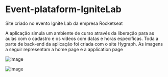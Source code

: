 # Event-plataform-IgniteLab

Site criado no evento Ignite Lab da empresa Rocketseat

A aplicação simula um ambiente de curso através da liberação para as aulas com o cadastro e os vídeos com datas e horas específicas.
Toda a parte de back-end da aplicação foi criada com o site Hygraph.
As imagens a seguir representam a home page e a application page

![image](https://user-images.githubusercontent.com/104031277/185500246-2b5e81d2-b6bc-4dd1-a8af-bf986df5173a.png)

![image](https://user-images.githubusercontent.com/104031277/185500377-23e3fd2d-a7d9-41a9-bccb-6159ecddb8fd.png)
